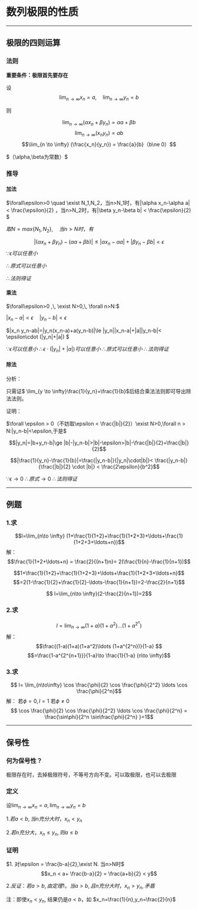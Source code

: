 # 数列极限的性质

---

## 极限的四则运算

### 法则

**重要条件：极限首先要存在**

设
$$\lim_{n \to \infty} x_n=a,\quad \lim_{n \to \infty} y_n = b$$


则

$$ \lim_{n \to \infty} (\alpha x_n+\beta y_n) = \alpha a+\beta b$$
$$\lim_{n \to \infty} (x_ny_n) = ab $$
$$\lim_{n \to \infty} (\frac{x_n}{y_n}) = \frac{a}{b}（b\ne 0）$$

$（\alpha,\beta为常数）$

### 推导
#### 加法
$\forall\epsilon>0 \quad \exist N_1,N_2，当n>N_1时，有|\alpha x_n-\alpha a| < \frac{\epsilon}{2} ，当n>N_2时，有|\beta y_n-\beta b| < \frac{\epsilon}{2} $

$取N = max\{N_1,\,N_2\},\quad 当n>N时，有$

$$|(\alpha x_n+\beta y_n) - (\alpha a+\beta b)| \le |\alpha x_n -\alpha a|+ |\beta y_n-\beta b| < \epsilon $$
$\because \epsilon 可以任意小$

$\therefore 原式 可以任意小$

$\therefore 法则得证$

#### 乘法

$\forall\epsilon>0 ,\, \exist N>0,\, \forall n>N:$

$|x_n-a| < \epsilon\quad |y_n-b| < \epsilon$

$|x_n y_n-ab|=|y_n(x_n-a)+a(y_n-b)|\le |y_n||x_n-a|+|a||y_n-b|< \epsilon\cdot (|y_n|+|a|) $


$\because \epsilon 可以任意小$
$\therefore \epsilon \cdot (|y_n|+|a|)可以任意小$
$\therefore 原式 可以任意小$
$\therefore 法则得证$

#### 除法

分析：

只需证$ \lim_{y \to \infty}\frac{1}{y_n}=\frac{1}{b}$后结合乘法法则即可导出除法法则。

证明：

$\forall \epsilon > 0（不妨取\epsilon < \frac{|b|}{2}）\exist N>0,\forall n > N:|y_n-b|<\epsilon,于是$

$$|y_n|=|b+y_n-b|\ge |b|-|y_n-b|>|b|-\epsilon>|b|-\frac{|b|}{2}=\frac{|b|}{2}$$

$$|\frac{1}{y_n}-\frac{1}{b}|=\frac{|y_n-b|}{|y_n|\cdot|b|}< \frac{|y_n-b|}{\frac{|b|}{2} \cdot |b|} < \frac{2\epsilon}{b^2}$$

$\because \epsilon \to 0$
$\therefore 原式 \to 0$
$\therefore 法则得证$

---

## 例题

### 1.求
$$l=\lim_{n\to \infty} (1+\frac{1}{1+2}+\frac{1}{1+2+3}+\ldots+\frac{1}{1+2+3+\ldots+n})$$
解：
$$\frac{1}{1+2+\ldots+n} = \frac{2}{(n+1)n}= 2(\frac{1}{n}-\frac{1}{n+1})$$

$$1+\frac{1}{1+2}+\frac{1}{1+2+3}+\ldots+\frac{1}{1+2+3+\ldots+n}$$
$$=2(1-\frac{1}{2}+\frac{1}{2}-\ldots-\frac{1}{n+1})=2-\frac{2}{n+1}$$

$$ l=\lim_{n\to \infty}(2-\frac{2}{n+1})=2$$

### 2.求
$$ l= \lim_{n \to \infty} (1+a)(1+a^2)\ldots (1+a^{2^n})$$
解：
$$\frac{(1-a)(1+a)(1+a^2)\ldots (1+a^{2^n})}{1-a} $$
$$=\frac{1-a^{2^{n+1}}}{1-a}\to \frac{1}{1-a} (n\to \infty)$$

### 3.求
$$ l= \lim_{n\to\infty} \cos \frac{\phi}{2} \cos \frac{\phi}{2^2} \ldots \cos \frac{\phi}{2^n}$$
解：
若$\phi =0,l=1$
若$\phi \ne 0$
$$ \cos \frac{\phi}{2} \cos \frac{\phi}{2^2} \ldots \cos \frac{\phi}{2^n} = \frac{\sin\phi}{2^n \sin\frac{\phi}{2^n} }=1$$

---

## 保号性

### 何为保号性？

极限存在时，去掉极限符号，不等号方向不变。可以取极限，也可以去极限

### 定义

设$\lim_{n\to \infty}x_n=a,\lim_{n\to \infty}y_n=b$

$1. 若a<b,当n充分大时，x_n<y_n$

$2. 若n充分大，x_n \le y_n,则a\le b$

### 证明
$1. 对\epsilon = \frac{b-a}{2},\exist N. 当n>N时$
$$x_n < a+ \frac{b-a}{2} = \frac{a+b}{2} < y$$


$2.反证：若a>b,由定理1，当a>b, 且n充分大时，x_n>y_n ,矛盾$

注：即使$x_n<y_n$, 结果仍是$a<b$，如 $x_n=\frac{1}{n},y_n=\frac{2}{n}$